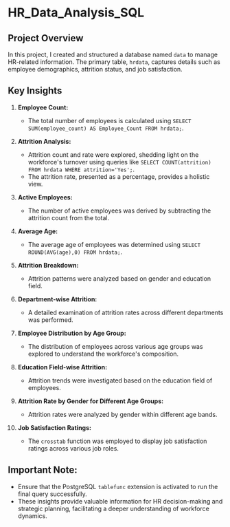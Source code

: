 # HR_Data_Analysis_SQL

## Project Overview

In this project, I created and structured a database named `data` to manage HR-related information. The primary table, `hrdata`, captures details such as employee demographics, attrition status, and job satisfaction.

## Key Insights

1. **Employee Count:**
   - The total number of employees is calculated using `SELECT SUM(employee_count) AS Employee_Count FROM hrdata;`.

2. **Attrition Analysis:**
   - Attrition count and rate were explored, shedding light on the workforce's turnover using queries like `SELECT COUNT(attrition) FROM hrdata WHERE attrition='Yes';`.
   - The attrition rate, presented as a percentage, provides a holistic view.

3. **Active Employees:**
   - The number of active employees was derived by subtracting the attrition count from the total.

4. **Average Age:**
   - The average age of employees was determined using `SELECT ROUND(AVG(age),0) FROM hrdata;`.

5. **Attrition Breakdown:**
   - Attrition patterns were analyzed based on gender and education field.

6. **Department-wise Attrition:**
   - A detailed examination of attrition rates across different departments was performed.

7. **Employee Distribution by Age Group:**
   - The distribution of employees across various age groups was explored to understand the workforce's composition.

8. **Education Field-wise Attrition:**
   - Attrition trends were investigated based on the education field of employees.

9. **Attrition Rate by Gender for Different Age Groups:**
   - Attrition rates were analyzed by gender within different age bands.

10. **Job Satisfaction Ratings:**
    - The `crosstab` function was employed to display job satisfaction ratings across various job roles.

## Important Note:
- Ensure that the PostgreSQL `tablefunc` extension is activated to run the final query successfully.
- These insights provide valuable information for HR decision-making and strategic planning, facilitating a deeper understanding of workforce dynamics.
